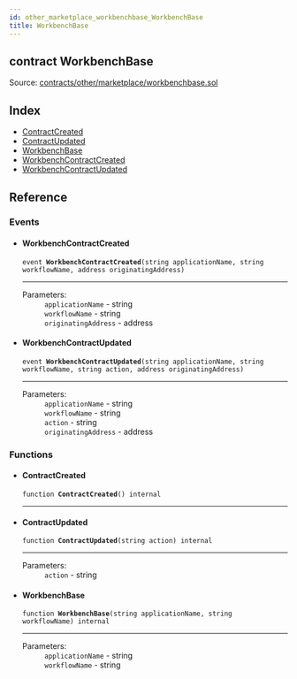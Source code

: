 ```yaml
---
id: other_marketplace_workbenchbase_WorkbenchBase
title: WorkbenchBase
---
```


<div class="contract-doc"><div class="contract"><h2 class="contract-header"><span class="contract-kind">contract</span> WorkbenchBase</h2><div class="source">Source: <a href="https://github.com/FriendlyUser/solidity-smart-contracts//blob/v0.2.0/contracts/other/marketplace/workbenchbase.sol" target="_blank">contracts/other/marketplace/workbenchbase.sol</a></div></div><div class="index"><h2>Index</h2><ul><li><a href="other_marketplace_workbenchbase_WorkbenchBase.html#ContractCreated">ContractCreated</a></li><li><a href="other_marketplace_workbenchbase_WorkbenchBase.html#ContractUpdated">ContractUpdated</a></li><li><a href="other_marketplace_workbenchbase_WorkbenchBase.html#WorkbenchBase">WorkbenchBase</a></li><li><a href="other_marketplace_workbenchbase_WorkbenchBase.html#WorkbenchContractCreated">WorkbenchContractCreated</a></li><li><a href="other_marketplace_workbenchbase_WorkbenchBase.html#WorkbenchContractUpdated">WorkbenchContractUpdated</a></li></ul></div><div class="reference"><h2>Reference</h2><div class="events"><h3>Events</h3><ul><li><div class="item event"><span id="WorkbenchContractCreated" class="anchor-marker"></span><h4 class="name">WorkbenchContractCreated</h4><div class="body"><code class="signature">event <strong>WorkbenchContractCreated</strong><span>(string applicationName, string workflowName, address originatingAddress) </span></code><hr/><dl><dt><span class="label-parameters">Parameters:</span></dt><dd><div><code>applicationName</code> - string</div><div><code>workflowName</code> - string</div><div><code>originatingAddress</code> - address</div></dd></dl></div></div></li><li><div class="item event"><span id="WorkbenchContractUpdated" class="anchor-marker"></span><h4 class="name">WorkbenchContractUpdated</h4><div class="body"><code class="signature">event <strong>WorkbenchContractUpdated</strong><span>(string applicationName, string workflowName, string action, address originatingAddress) </span></code><hr/><dl><dt><span class="label-parameters">Parameters:</span></dt><dd><div><code>applicationName</code> - string</div><div><code>workflowName</code> - string</div><div><code>action</code> - string</div><div><code>originatingAddress</code> - address</div></dd></dl></div></div></li></ul></div><div class="functions"><h3>Functions</h3><ul><li><div class="item function"><span id="ContractCreated" class="anchor-marker"></span><h4 class="name">ContractCreated</h4><div class="body"><code class="signature">function <strong>ContractCreated</strong><span>() </span><span>internal </span></code><hr/></div></div></li><li><div class="item function"><span id="ContractUpdated" class="anchor-marker"></span><h4 class="name">ContractUpdated</h4><div class="body"><code class="signature">function <strong>ContractUpdated</strong><span>(string action) </span><span>internal </span></code><hr/><dl><dt><span class="label-parameters">Parameters:</span></dt><dd><div><code>action</code> - string</div></dd></dl></div></div></li><li><div class="item function"><span id="WorkbenchBase" class="anchor-marker"></span><h4 class="name">WorkbenchBase</h4><div class="body"><code class="signature">function <strong>WorkbenchBase</strong><span>(string applicationName, string workflowName) </span><span>internal </span></code><hr/><dl><dt><span class="label-parameters">Parameters:</span></dt><dd><div><code>applicationName</code> - string</div><div><code>workflowName</code> - string</div></dd></dl></div></div></li></ul></div></div></div>
